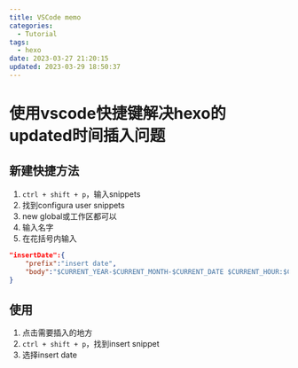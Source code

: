 ```yaml
---
title: VSCode memo
categories:
  - Tutorial
tags:
  - hexo
date: 2023-03-27 21:20:15
updated: 2023-03-29 18:50:37
---
```

# 使用vscode快捷键解决hexo的updated时间插入问题

## 新建快捷方法

1. `ctrl + shift + p`，输入snippets
2. 找到configura user snippets
3. new global或工作区都可以
4. 输入名字
5. 在花括号内输入

```json
"insertDate":{
	"prefix":"insert date",
	"body":"$CURRENT_YEAR-$CURRENT_MONTH-$CURRENT_DATE $CURRENT_HOUR:$CURRENT_MINUTE:$CURRENT_SECOND"
}
```

## 使用
1. 点击需要插入的地方
1. `ctrl + shift + p`，找到insert snippet
2. 选择insert date